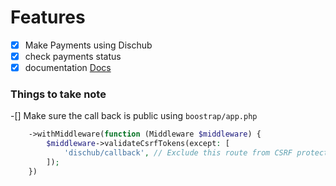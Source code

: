 # Features

-   [x] Make Payments using Dischub
-   [x] check payments status
-   [x] documentation [Docs](https://dischub.co.zw/features/developer_documentation)

### Things to take note

-[] Make sure the call back is public using `boostrap/app.php`

```php
    ->withMiddleware(function (Middleware $middleware) {
        $middleware->validateCsrfTokens(except: [
            'dischub/callback', // Exclude this route from CSRF protection
        ]);
    })
```
